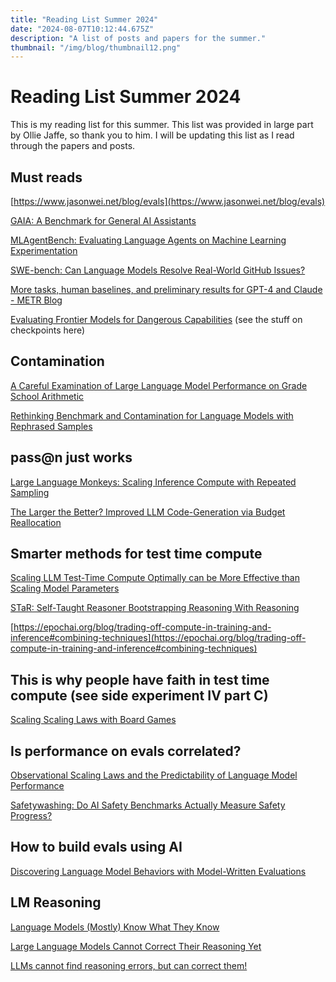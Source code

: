 ```yaml
---
title: "Reading List Summer 2024"
date: "2024-08-07T10:12:44.675Z"
description: "A list of posts and papers for the summer."
thumbnail: "/img/blog/thumbnail12.png"
---
```

# Reading List Summer 2024

This is my reading list for this summer. This list was provided in large part by Ollie Jaffe, so thank you to him. I will be updating this list as I read through the papers and posts.

## Must reads

[https://www.jasonwei.net/blog/evals](https://www.jasonwei.net/blog/evals)

[GAIA: A Benchmark for General AI Assistants](https://arxiv.org/pdf/2311.12983.pdf)

[MLAgentBench: Evaluating Language Agents on Machine Learning Experimentation](https://arxiv.org/pdf/2310.03302)

[SWE-bench: Can Language Models Resolve Real-World GitHub Issues?](https://arxiv.org/abs/2310.06770)

[More tasks, human baselines, and preliminary results for GPT-4 and Claude - METR Blog](https://metr.org/blog/2024-08-06-update-on-evaluations/)

[Evaluating Frontier Models for Dangerous Capabilities](https://arxiv.org/pdf/2403.13793.pdf) (see the stuff on checkpoints here)

## Contamination

[A Careful Examination of Large Language Model Performance on Grade School Arithmetic](https://arxiv.org/abs/2405.00332)

[Rethinking Benchmark and Contamination for Language Models with Rephrased Samples](https://arxiv.org/pdf/2311.04850)

## pass@n just works

[Large Language Monkeys: Scaling Inference Compute with Repeated Sampling](https://arxiv.org/abs/2407.21787)

[The Larger the Better? Improved LLM Code-Generation via Budget Reallocation](https://arxiv.org/abs/2404.00725)

## Smarter methods for test time compute

[Scaling LLM Test-Time Compute Optimally can be More Effective than Scaling Model Parameters](https://arxiv.org/abs/2408.03314)

[STaR: Self-Taught Reasoner Bootstrapping Reasoning With Reasoning](https://proceedings.neurips.cc/paper_files/paper/2022/file/639a9a172c044fbb64175b5fad42e9a5-Paper-Conference.pdf)

[https://epochai.org/blog/trading-off-compute-in-training-and-inference#combining-techniques](https://epochai.org/blog/trading-off-compute-in-training-and-inference#combining-techniques)

## This is why people have faith in test time compute (see side experiment IV part C)

[Scaling Scaling Laws with Board Games](https://arxiv.org/abs/2104.03113)

## Is performance on evals correlated?

[Observational Scaling Laws and the Predictability of Language Model Performance](https://arxiv.org/abs/2405.10938)

[Safetywashing: Do AI Safety Benchmarks Actually Measure Safety Progress?](https://arxiv.org/abs/2407.21792)

## How to build evals using AI

[Discovering Language Model Behaviors with Model-Written Evaluations](https://arxiv.org/abs/2212.09251)

## LM Reasoning

[Language Models (Mostly) Know What They Know](https://arxiv.org/pdf/2207.05221.pdf)

[Large Language Models Cannot Correct Their Reasoning Yet](https://arxiv.org/pdf/2310.01798.pdf)

[LLMs cannot find reasoning errors, but can correct them!](https://arxiv.org/pdf/2311.08516.pdf)
